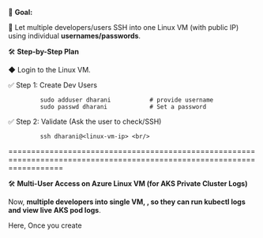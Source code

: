 🎯 **Goal:** <br/>

🔷 Let multiple developers/users SSH into one Linux VM (with public IP) using individual **usernames/passwords**. <br/>

🛠️ **Step-by-Step Plan** <br/>

◆ Login to the Linux VM. <br/>

✅ Step 1: Create Dev Users <br/>

             sudo adduser dharani           # provide username
             sudo passwd dharani            # Set a password
             
✅ Step 2: Validate (Ask the user to check/SSH) <br/>

             ssh dharani@<linux-vm-ip> <br/>

========================================================================================================================

🛠️ **Multi-User Access on Azure Linux VM (for AKS Private Cluster Logs)** <br/>

Now, **multiple developers into single VM, , so they can run kubectl logs and view live AKS pod logs**. <br/>

Here, Once you create 
